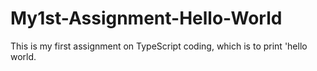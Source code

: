 # My1st-Assignment-Hello-World
This is my first assignment on TypeScript coding, which is to print 'hello world.

